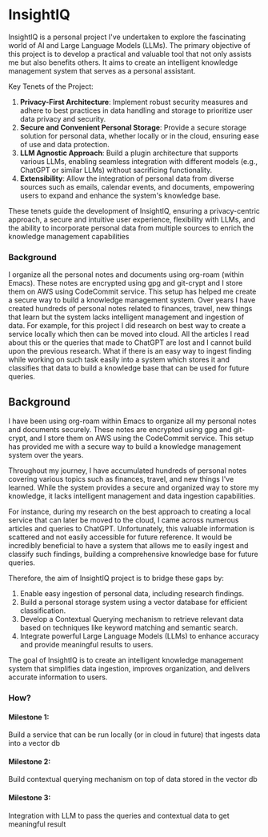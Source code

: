 # InsightIQ

InsightIQ is a personal project I've undertaken to explore the fascinating world of AI and Large Language Models (LLMs). The primary objective of this project is to develop a practical and valuable tool that not only assists me but also benefits others. It aims to create an intelligent knowledge management system that serves as a personal assistant.

Key Tenets of the Project:

1. **Privacy-First Architecture**: Implement robust security measures and adhere to best practices in data handling
and storage to prioritize user data privacy and security.
2. **Secure and Convenient Personal Storage**: Provide a secure storage solution for personal data, whether locally or in the cloud, ensuring ease of use and data protection.
3. **LLM Agnostic Approach**: Build a plugin architecture that supports various LLMs, enabling seamless integration with different models (e.g., ChatGPT or similar LLMs) without sacrificing functionality.
4. **Extensibility**: Allow the integration of personal data from diverse sources such as emails, calendar events, and documents, empowering users to expand and enhance the system's knowledge base.

These tenets guide the development of InsightIQ, ensuring a privacy-centric approach, a secure and intuitive user
experience, flexibility with LLMs, and the ability to incorporate personal data from multiple sources to enrich the
knowledge management capabilities


### Background
I organize all the personal notes and documents using org-roam (within Emacs). These notes are encrypted using gpg
and git-crypt
and I store them on AWS using CodeCommit service. This setup has helped me create a secure way to build a knowledge
management system. Over years I have created hundreds of personal notes related to finances, travel, new things that
learn but the system lacks intelligent management and ingestion of data. For example, for this project I did
research on best way to create a service locally which then can be moved into cloud. All the articles I read about
this or the queries that made to ChatGPT are lost and I cannot build upon the previous research. What if there is an
easy way to ingest finding while working on such task easily into a system which stores it and classifies that data
to build a knowledge base that can be used for future queries.



## Background

I have been using org-roam within Emacs to organize all my personal notes and documents securely. These notes are encrypted using gpg and git-crypt, and I store them on AWS using the CodeCommit service. This setup has provided me with a secure way to build a knowledge management system over the years.

Throughout my journey, I have accumulated hundreds of personal notes covering various topics such as finances, travel, and new things I've learned. While the system provides a secure and organized way to store my knowledge, it lacks intelligent management and data ingestion capabilities.

For instance, during my research on the best approach to creating a local service that can later be moved to the cloud, I came across numerous articles and queries to ChatGPT. Unfortunately, this valuable information is scattered and not easily accessible for future reference. It would be incredibly beneficial to have a system that allows me to easily ingest and classify such findings, building a comprehensive knowledge base for future queries.

Therefore, the aim of InsightIQ project is to bridge these gaps by:

1.    Enable easy ingestion of personal data, including research findings.
2.    Build a personal storage system using a vector database for efficient classification.
3.    Develop a Contextual Querying mechanism to retrieve relevant data based on techniques like keyword matching and semantic search.
4.    Integrate powerful Large Language Models (LLMs) to enhance accuracy and provide meaningful results to users.

The goal of InsightIQ is to create an intelligent knowledge management system that simplifies data ingestion, improves organization, and delivers accurate information to users.


### How?
#### Milestone 1:
Build a service that can be run locally (or in cloud in future) that ingests data into a vector db
#### Milestone 2: 
Build contextual querying mechanism on top of data stored in the vector db
#### Milestone 3:
Integration with LLM to pass the queries and contextual data to get meaningful result

